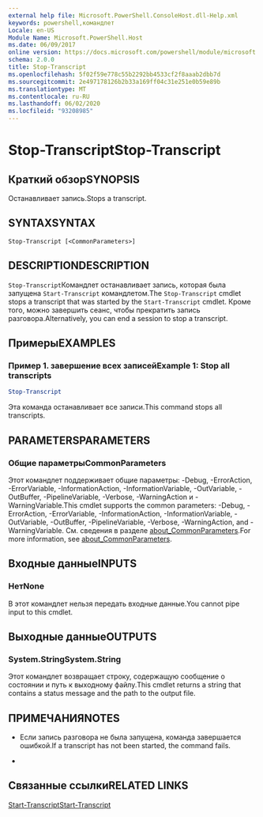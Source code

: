 ```yaml
---
external help file: Microsoft.PowerShell.ConsoleHost.dll-Help.xml
keywords: powershell,командлет
Locale: en-US
Module Name: Microsoft.PowerShell.Host
ms.date: 06/09/2017
online version: https://docs.microsoft.com/powershell/module/microsoft.powershell.host/stop-transcript?view=powershell-6&WT.mc_id=ps-gethelp
schema: 2.0.0
title: Stop-Transcript
ms.openlocfilehash: 5f02f59e778c55b2292bb4533cf2f8aaab2dbb7d
ms.sourcegitcommit: 2e497178126b2b33a169ff04c31e251e0b59e89b
ms.translationtype: MT
ms.contentlocale: ru-RU
ms.lasthandoff: 06/02/2020
ms.locfileid: "93208985"
---
```

# <span data-ttu-id="345b1-103">Stop-Transcript</span><span class="sxs-lookup"><span data-stu-id="345b1-103">Stop-Transcript</span></span>

## <span data-ttu-id="345b1-104">Краткий обзор</span><span class="sxs-lookup"><span data-stu-id="345b1-104">SYNOPSIS</span></span>
<span data-ttu-id="345b1-105">Останавливает запись.</span><span class="sxs-lookup"><span data-stu-id="345b1-105">Stops a transcript.</span></span>

## <span data-ttu-id="345b1-106">SYNTAX</span><span class="sxs-lookup"><span data-stu-id="345b1-106">SYNTAX</span></span>

```
Stop-Transcript [<CommonParameters>]
```

## <span data-ttu-id="345b1-107">DESCRIPTION</span><span class="sxs-lookup"><span data-stu-id="345b1-107">DESCRIPTION</span></span>

<span data-ttu-id="345b1-108">`Stop-Transcript`Командлет останавливает запись, которая была запущена `Start-Transcript` командлетом.</span><span class="sxs-lookup"><span data-stu-id="345b1-108">The `Stop-Transcript` cmdlet stops a transcript that was started by the `Start-Transcript` cmdlet.</span></span>
<span data-ttu-id="345b1-109">Кроме того, можно завершить сеанс, чтобы прекратить запись разговора.</span><span class="sxs-lookup"><span data-stu-id="345b1-109">Alternatively, you can end a session to stop a transcript.</span></span>

## <span data-ttu-id="345b1-110">Примеры</span><span class="sxs-lookup"><span data-stu-id="345b1-110">EXAMPLES</span></span>

### <span data-ttu-id="345b1-111">Пример 1. завершение всех записей</span><span class="sxs-lookup"><span data-stu-id="345b1-111">Example 1: Stop all transcripts</span></span>

```powershell
Stop-Transcript
```

<span data-ttu-id="345b1-112">Эта команда останавливает все записи.</span><span class="sxs-lookup"><span data-stu-id="345b1-112">This command stops all transcripts.</span></span>

## <span data-ttu-id="345b1-113">PARAMETERS</span><span class="sxs-lookup"><span data-stu-id="345b1-113">PARAMETERS</span></span>

### <span data-ttu-id="345b1-114">Общие параметры</span><span class="sxs-lookup"><span data-stu-id="345b1-114">CommonParameters</span></span>

<span data-ttu-id="345b1-115">Этот командлет поддерживает общие параметры: -Debug, -ErrorAction, -ErrorVariable, -InformationAction, -InformationVariable, -OutVariable, -OutBuffer, -PipelineVariable, -Verbose, -WarningAction и -WarningVariable.</span><span class="sxs-lookup"><span data-stu-id="345b1-115">This cmdlet supports the common parameters: -Debug, -ErrorAction, -ErrorVariable, -InformationAction, -InformationVariable, -OutVariable, -OutBuffer, -PipelineVariable, -Verbose, -WarningAction, and -WarningVariable.</span></span> <span data-ttu-id="345b1-116">См. сведения в разделе [about_CommonParameters](https://go.microsoft.com/fwlink/?LinkID=113216).</span><span class="sxs-lookup"><span data-stu-id="345b1-116">For more information, see [about_CommonParameters](https://go.microsoft.com/fwlink/?LinkID=113216).</span></span>

## <span data-ttu-id="345b1-117">Входные данные</span><span class="sxs-lookup"><span data-stu-id="345b1-117">INPUTS</span></span>

### <span data-ttu-id="345b1-118">Нет</span><span class="sxs-lookup"><span data-stu-id="345b1-118">None</span></span>

<span data-ttu-id="345b1-119">В этот командлет нельзя передать входные данные.</span><span class="sxs-lookup"><span data-stu-id="345b1-119">You cannot pipe input to this cmdlet.</span></span>

## <span data-ttu-id="345b1-120">Выходные данные</span><span class="sxs-lookup"><span data-stu-id="345b1-120">OUTPUTS</span></span>

### <span data-ttu-id="345b1-121">System.String</span><span class="sxs-lookup"><span data-stu-id="345b1-121">System.String</span></span>

<span data-ttu-id="345b1-122">Этот командлет возвращает строку, содержащую сообщение о состоянии и путь к выходному файлу.</span><span class="sxs-lookup"><span data-stu-id="345b1-122">This cmdlet returns a string that contains a status message and the path to the output file.</span></span>

## <span data-ttu-id="345b1-123">ПРИМЕЧАНИЯ</span><span class="sxs-lookup"><span data-stu-id="345b1-123">NOTES</span></span>

* <span data-ttu-id="345b1-124">Если запись разговора не была запущена, команда завершается ошибкой.</span><span class="sxs-lookup"><span data-stu-id="345b1-124">If a transcript has not been started, the command fails.</span></span>

*

## <span data-ttu-id="345b1-125">Связанные ссылки</span><span class="sxs-lookup"><span data-stu-id="345b1-125">RELATED LINKS</span></span>

[<span data-ttu-id="345b1-126">Start-Transcript</span><span class="sxs-lookup"><span data-stu-id="345b1-126">Start-Transcript</span></span>](Start-Transcript.md)
